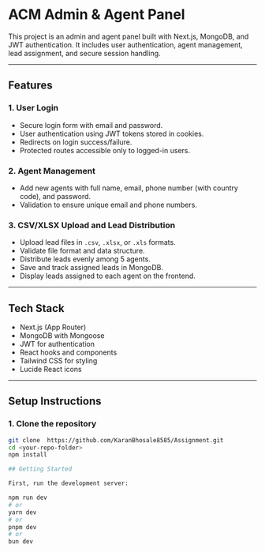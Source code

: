 # ACM Admin & Agent Panel

This project is an admin and agent panel built with Next.js, MongoDB, and JWT authentication. It includes user authentication, agent management, lead assignment, and secure session handling.

---

## Features

### 1. User Login

- Secure login form with email and password.
- User authentication using JWT tokens stored in cookies.
- Redirects on login success/failure.
- Protected routes accessible only to logged-in users.

### 2. Agent Management

- Add new agents with full name, email, phone number (with country code), and password.
- Validation to ensure unique email and phone numbers.

### 3. CSV/XLSX Upload and Lead Distribution

- Upload lead files in `.csv`, `.xlsx`, or `.xls` formats.
- Validate file format and data structure.
- Distribute leads evenly among 5 agents.
- Save and track assigned leads in MongoDB.
- Display leads assigned to each agent on the frontend.

---

## Tech Stack

- Next.js (App Router)
- MongoDB with Mongoose
- JWT for authentication
- React hooks and components
- Tailwind CSS for styling
- Lucide React icons

---

## Setup Instructions

### 1. Clone the repository

```bash
git clone  https://github.com/KaranBhosale8585/Assignment.git
cd <your-repo-folder>
npm install

## Getting Started

First, run the development server:

npm run dev
# or
yarn dev
# or
pnpm dev
# or
bun dev
```
